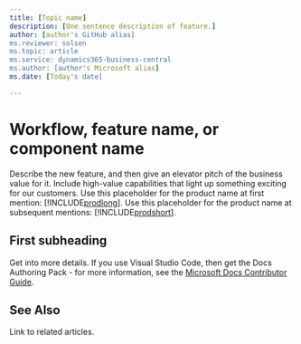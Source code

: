 ```yaml
---
title: [Topic name]
description: [One sentence description of feature.]
author: [author's GitHub alias]
ms.reviewer: solsen
ms.topic: article
ms.service: dynamics365-business-central
ms.author: [author's Microsoft alias]
ms.date: [Today's date]

---
```


# Workflow, feature name, or component name

Describe the new feature, and then give an elevator pitch of the business value for it. Include high-value capabilities that light up something exciting for our customers. Use this placeholder for the product name at first mention: [!INCLUDE[prodlong](../developer/includes/prodlong.md)]. Use this placeholder for the product name at subsequent mentions: [!INCLUDE[prodshort](../developer/includes/prodshort.md)].  

## First subheading
Get into more details. If you use Visual Studio Code, then get the Docs Authoring Pack - for more information, see the [Microsoft Docs Contributor Guide](/contribute/).  

## See Also
Link to related articles.  
